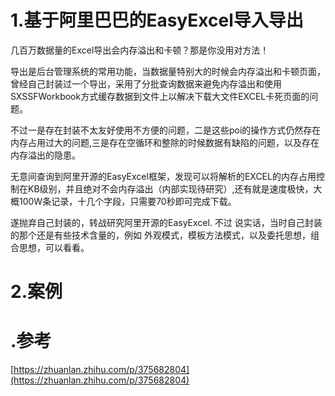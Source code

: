 # 1.基于阿里巴巴的EasyExcel导入导出

几百万数据量的Excel导出会内存溢出和卡顿？那是你没用对方法！

导出是后台管理系统的常用功能，当数据量特别大的时候会内存溢出和卡顿页面，曾经自己封装过一个导出，采用了分批查询数据来避免内存溢出和使用SXSSFWorkbook方式缓存数据到文件上以解决下载大文件EXCEL卡死页面的问题。

不过一是存在封装不太友好使用不方便的问题，二是这些poi的操作方式仍然存在内存占用过大的问题,三是存在空循环和整除的时候数据有缺陷的问题，以及存在内存溢出的隐患。

无意间查询到阿里开源的EasyExcel框架，发现可以将解析的EXCEL的内存占用控制在KB级别，并且绝对不会内存溢出（内部实现待研究）,还有就是速度极快，大概100W条记录，十几个字段，只需要70秒即可完成下载。

遂抛弃自己封装的，转战研究阿里开源的EasyExcel. 不过 说实话，当时自己封装的那个还是有些技术含量的，例如 外观模式，模板方法模式，以及委托思想，组合思想，可以看看。


# 2.案例



# .参考

[https://zhuanlan.zhihu.com/p/375682804](https://zhuanlan.zhihu.com/p/375682804)

